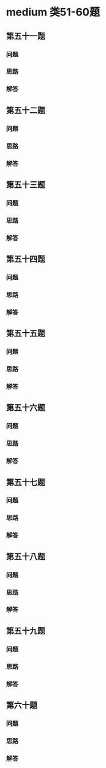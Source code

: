 # medium 类51-60题

## 第五十一题

### 问题

### 思路

### 解答

## 第五十二题

### 问题

### 思路

### 解答

## 第五十三题

### 问题

### 思路

### 解答

## 第五十四题

### 问题

### 思路

### 解答

## 第五十五题

### 问题

### 思路

### 解答

## 第五十六题

### 问题

### 思路

### 解答

## 第五十七题

### 问题

### 思路

### 解答

## 第五十八题

### 问题

### 思路

### 解答

## 第五十九题

### 问题

### 思路

### 解答

## 第六十题

### 问题

### 思路

### 解答
